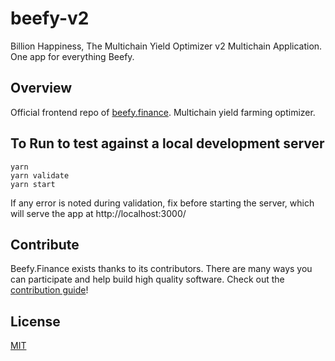 # beefy-v2

Billion Happiness, The Multichain Yield Optimizer v2 Multichain Application. One app for everything Beefy.

## Overview

Official frontend repo of [beefy.finance](https://app.beefy.finance). Multichain yield farming optimizer.

## To Run to test against a local development server

```
yarn
yarn validate
yarn start
```

If any error is noted during validation, fix before starting the server, which will serve the app at http://localhost:3000/

## Contribute

Beefy.Finance exists thanks to its contributors. There are many ways you can participate and help build high quality software. Check out the [contribution guide](CONTRIBUTING.md)!

## License

[MIT](LICENSE)
